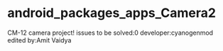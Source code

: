 # android_packages_apps_Camera2
CM-12 camera project!
issues to be solved:0
developer:cyanogenmod
edited by:Amit Vaidya

